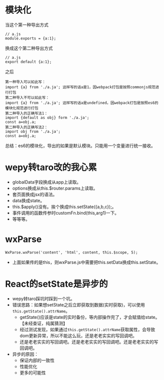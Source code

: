 # 模块化
当这个第一种导出方式
```
// a.js
module.exports = {a:1};
```
换成这个第二种导出方式
```
// a.js
export default {a:1};
```
之后
```
第一种导入可以如此写：
import {a} from './a.ja'; 这样写的话a是1，因webpack打包是按照commonjs规范进行打包
第二种导入不可以如此写：
import {a} from './a.ja'; 这样写的话a是undefined，因webpack打包是按照es6的模块化规范进行打包
第二种导入的正确写法1：
import {default as obj} form './a.ja';
const a=obj.a;
第二种导入的正确写法2：
import obj from './a.ja';
const a=obj.a;
```
总结：es6的模块化，导出的如果是默认模块。只能用一个变量进行统一接收。

# wepy转taro改的我心累
* globalData字段换成从app上读取。
* options换成从this.$router.params上读取。
* 套页面换成jsx的语法。
* data换成state。
* this.$apply()没有。挨个换成this.setState({a,b,c});。
* 事件调用的函数传参时customFn.bind(this,arg1)一下。
* 等等等。

# wxParse
```
WxParse.wxParse('content', 'html', content, this.$scope, 5);
```
* 上面如果传的是this，则wxParse.js中需要把this.setData换成this.setState。

# React的setState是异步的
* wepy转taro踩坑时踩到一个坑。
* 错误思路：如果想setState之后立即获取到数据(实时获取)，可以使用```this.getState().attrName```。
    - getState()应该是state的实时备份，等内部操作完了，才会赋值给state。【未经查证，纯属猜测】
    - 经过测试发现，如果通过```this.getState().attrName```获取属性，会导致dom更新异常，所以不能这么玩，还是老老实实的写回调吧。
    - 还是老老实实的写回调吧。还是老老实实的写回调吧。还是老老实实的写回调吧。
* 异步的原因：
    - 保证内部的一致性
    - 性能优化
    - 更多的可能性
